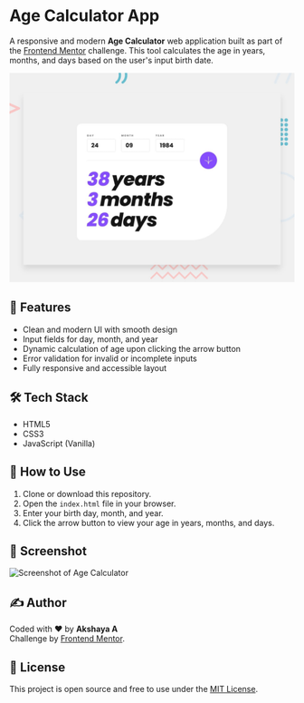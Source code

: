 # Age Calculator App

A responsive and modern **Age Calculator** web application built as part of the [Frontend Mentor](https://www.frontendmentor.io/challenges/age-calculator-app-dF9DFFpj-Q) challenge. This tool calculates the age in years, months, and days based on the user's input birth date.

![Preview](./preview.jpg)

## 🚀 Features

- Clean and modern UI with smooth design
- Input fields for day, month, and year
- Dynamic calculation of age upon clicking the arrow button
- Error validation for invalid or incomplete inputs
- Fully responsive and accessible layout

## 🛠 Tech Stack

- HTML5
- CSS3
- JavaScript (Vanilla)


## 🎯 How to Use

1. Clone or download this repository.
2. Open the `index.html` file in your browser.
3. Enter your birth day, month, and year.
4. Click the arrow button to view your age in years, months, and days.

## 📸 Screenshot

![Screenshot of Age Calculator](./assets/preview.png)

## ✍️ Author

Coded with ❤️ by **Akshaya A**  
Challenge by [Frontend Mentor](https://www.frontendmentor.io/).

## 📄 License

This project is open source and free to use under the [MIT License](LICENSE).
